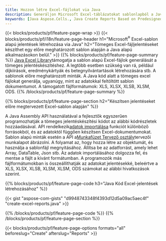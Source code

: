 ```yaml
---
title: Hozzon létre Excel-fájlokat via Java
description: Generáljon Microsoft Excel-táblázatokat sablonlapból a Java táblázatkezelő segítségével
keywords: [Java Aspose.Cells., Java Create Reports Based on Predesigned Excel Template., Java Generate Reports Based on Predesigned Excel Template., Java Create Reports Based on Excel Template., Java Generate Reports Based on Excel Template., Java Create Excel files Based on Excel Template., Java Generate Excel files Based on Excel Template]
---
```

{{< blocks/products/pf/feature-page-wrap >}}
{{< blocks/products/pf/i18n/feature-page-header h1="Microsoft<sup>&reg;</sup> Excel-sablon alapú jelentések létrehozása via Java" h2="Tömeges Excel-fájljelentéseket készíthet egy előre meghatározott sablon alapján a Java alapú alkalmazásokon belül." >}}
{{% blocks/products/pf/feature-page-summary %}}
[Java Excel Library](/cells/hu/java/)támogatja a sablon alapú Excel-fájlok generálását a tömeges jelentéskészítéshez. A legtöbb esetben szükség van rá, például díjkiírások, eredménykártyák és betegnyilvántartások létrehozására stb. A sablonok előre meghatározott minták. A Java kód alatt a tömeges excel fájlokat generálja, ugyanúgy, mint az adatokkal feltöltött sablon dokumentumot. A támogatott fájlformátumok: XLS, XLSX, XLSB, XLSM, ODS.
{{% /blocks/products/pf/feature-page-summary %}}

{{% blocks/products/pf/feature-page-section h2="Készítsen jelentéseket előre megtervezett Excel-sablon alapján" %}}

 A Java Assembly API használatával a fejlesztők egyszerűen programozhatják a tömeges jelentéskészítési kódot az alábbi kódrészletek hozzáadásával. API rendelkezik[adatok importálása](https://docs.aspose.com/cells/java/import-and-export-data/) funkciót különböző forrásokból, és az adatoktól függően készítsen Excel-dokumentumokat. Sablon alapú minták esetén a API a[Munkafüzet Tervező osztály](https://reference.aspose.com/cells/java/com.aspose.cells/WorkbookDesigner)tervezői munkalapot ábrázolni. A folyamat az, hogy hozza létre az objektumát, és használja a sablonfájl megnyitásához. Állítsa be az adatforrást, amely lehet Array, DataTable, Json stb. Az adatok importálásához dolgozza fel, és mentse a fájlt a kívánt formátumban. A programozók más fájlformátumokban is összeállíthatják az adatokat jelentésekké, beleértve a XLS, XLSX, XLSB, XLSM, XLSM, ODS számokat az alábbi hivatkozások szerint.



{{% blocks/products/pf/feature-page-code h3="Java Kód Excel-jelentések létrehozásához" %}}

{{< gist "aspose-com-gists" "d9948743348f4393d12d5a09ac5aec4f" "create-excel-reports.java" >}}

{{% /blocks/products/pf/feature-page-code %}}
{{% /blocks/products/pf/feature-page-section %}}

{{< blocks/products/pf/feature-page-options formats="all" beforeslug="Create" afterslug="Reports" >}}
